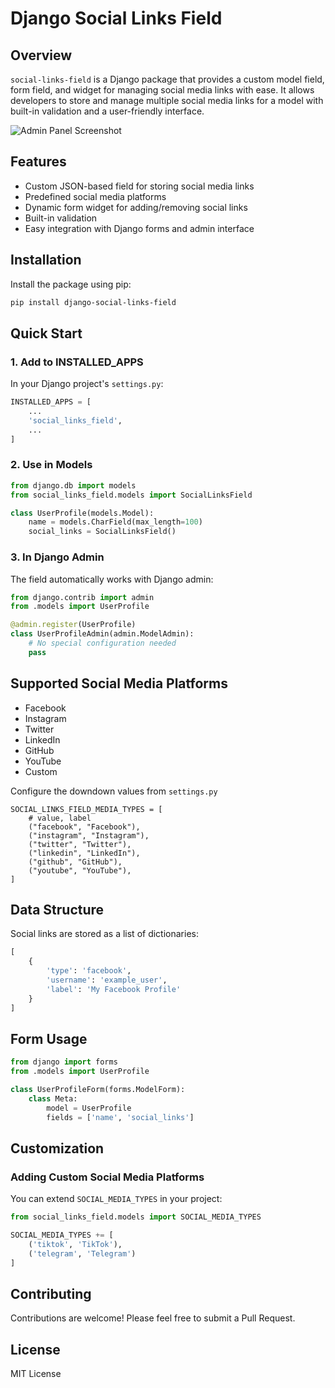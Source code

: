 # Django Social Links Field

## Overview

`social-links-field` is a Django package that provides a custom model field, form field, and widget for managing social media links with ease. It allows developers to store and manage multiple social media links for a model with built-in validation and a user-friendly interface.


![Admin Panel Screenshot](./social_links_field/screenshot.png?raw=true)

## Features

- Custom JSON-based field for storing social media links
- Predefined social media platforms
- Dynamic form widget for adding/removing social links
- Built-in validation
- Easy integration with Django forms and admin interface



## Installation

Install the package using pip:

```bash
pip install django-social-links-field
```


## Quick Start

### 1. Add to INSTALLED_APPS

In your Django project's `settings.py`:

```python
INSTALLED_APPS = [
    ...
    'social_links_field',
    ...
]
```

### 2. Use in Models

```python
from django.db import models
from social_links_field.models import SocialLinksField

class UserProfile(models.Model):
    name = models.CharField(max_length=100)
    social_links = SocialLinksField()
```

### 3. In Django Admin

The field automatically works with Django admin:

```python
from django.contrib import admin
from .models import UserProfile

@admin.register(UserProfile)
class UserProfileAdmin(admin.ModelAdmin):
    # No special configuration needed
    pass
```

## Supported Social Media Platforms

- Facebook
- Instagram
- Twitter
- LinkedIn
- GitHub
- YouTube
- Custom

Configure the downdown values from `settings.py`
```
SOCIAL_LINKS_FIELD_MEDIA_TYPES = [
    # value, label
    ("facebook", "Facebook"),
    ("instagram", "Instagram"),
    ("twitter", "Twitter"),
    ("linkedin", "LinkedIn"),
    ("github", "GitHub"),
    ("youtube", "YouTube"),
]

```

## Data Structure

Social links are stored as a list of dictionaries:

```python
[
    {
        'type': 'facebook', 
        'username': 'example_user', 
        'label': 'My Facebook Profile'
    }
]
```

## Form Usage

```python
from django import forms
from .models import UserProfile

class UserProfileForm(forms.ModelForm):
    class Meta:
        model = UserProfile
        fields = ['name', 'social_links']
```

## Customization

### Adding Custom Social Media Platforms

You can extend `SOCIAL_MEDIA_TYPES` in your project:

```python
from social_links_field.models import SOCIAL_MEDIA_TYPES

SOCIAL_MEDIA_TYPES += [
    ('tiktok', 'TikTok'),
    ('telegram', 'Telegram')
]
```

## Contributing

Contributions are welcome! Please feel free to submit a Pull Request.

## License

MIT License